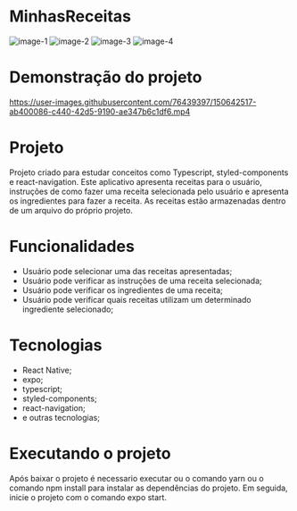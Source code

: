 # MinhasReceitas

![image-1](https://user-images.githubusercontent.com/76439397/150642488-1b8a1452-7845-47f1-b519-f2d6329d031a.jpg)
![image-2](https://user-images.githubusercontent.com/76439397/150642497-d39bfd07-89a2-455e-854c-5d84d0fafff4.jpg)
![image-3](https://user-images.githubusercontent.com/76439397/150642505-bb532835-489c-4ba4-9d31-b1a781562421.jpg)
![image-4](https://user-images.githubusercontent.com/76439397/150642509-c28699f0-023f-4b27-853d-50923137fabd.jpg)

# Demonstração do projeto

https://user-images.githubusercontent.com/76439397/150642517-ab400086-c440-42d5-9190-ae347b6c1df6.mp4

# Projeto

Projeto criado para estudar conceitos como Typescript, styled-components e react-navigation. Este aplicativo apresenta receitas para o usuário, instruções de como fazer uma receita selecionada pelo usuário e apresenta os ingredientes para fazer a receita. As receitas estão armazenadas dentro de um arquivo do próprio projeto. 

# Funcionalidades

- Usuário pode selecionar uma das receitas apresentadas;
- Usuário pode verificar as instruções de uma receita selecionada;
- Usuário pode verificar os ingredientes de uma receita;
- Usuário pode verificar quais receitas utilizam um determinado ingrediente selecionado;

# Tecnologias

- React Native;
- expo;
- typescript;
- styled-components;
- react-navigation;
- e outras tecnologias;

# Executando o projeto

Após baixar o projeto é necessario executar ou o comando yarn ou o comando npm install para instalar as dependências do projeto. Em seguida, inicie o projeto com o comando expo start.
